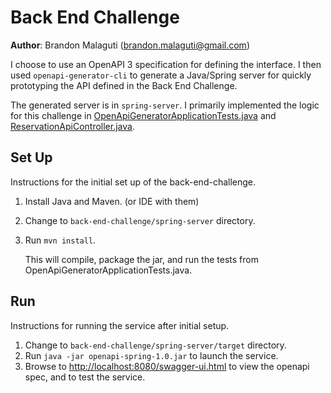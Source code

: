 # Back End Challenge

**Author**: Brandon Malaguti (brandon.malaguti@gmail.com)

I choose to use an OpenAPI 3 specification for defining the interface. I then used `openapi-generator-cli` to generate a Java/Spring server for quickly prototyping the API defined in the Back End Challenge.

The generated server is in `spring-server`. I primarily implemented the logic for this challenge in [OpenApiGeneratorApplicationTests.java](spring-server\src\test\java\org\openapitools\OpenApiGeneratorApplicationTests.java) and [ReservationApiController.java](spring-server\src\main\java\org\openapitools\api\ReservationApiController.java).

## Set Up

Instructions for the initial set up of the back-end-challenge.

1. Install Java and Maven. (or IDE with them)
2. Change to `back-end-challenge/spring-server` directory.
3. Run `mvn install`.

    This will compile, package the jar, and run the tests from OpenApiGeneratorApplicationTests.java.

## Run

Instructions for running the service after initial setup.

1. Change to `back-end-challenge/spring-server/target` directory.
2. Run `java -jar openapi-spring-1.0.jar` to launch the service.
3. Browse to [http://localhost:8080/swagger-ui.html](http://localhost:8080/swagger-ui.html) to view the openapi spec, and to test the service.
